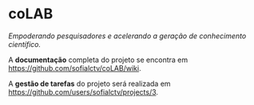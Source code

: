# coLAB
*Empoderando pesquisadores e acelerando a geração de conhecimento científico.*

A **documentação** completa do projeto se encontra em https://github.com/sofialctv/coLAB/wiki.

A **gestão de tarefas** do projeto será realizada em https://github.com/users/sofialctv/projects/3.